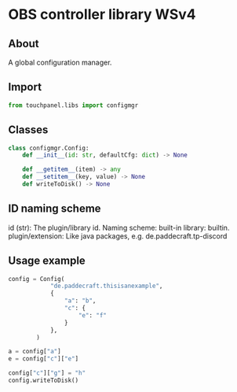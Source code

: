 # OBS controller library WSv4

## About

A global configuration manager.

## Import

```py
from touchpanel.libs import configmgr
```

## Classes

```py
class configmgr.Config:
    def __init__(id: str, defaultCfg: dict) -> None

    def __getitem__(item) -> any
    def __setitem__(key, value) -> None
    def writeToDisk() -> None
```

## ID naming scheme

id (str): The plugin/library id.
        Naming scheme:
            built-in library: builtin.<name>
            plugin/extension: Like java packages, e.g. de.paddecraft.tp-discord

## Usage example

```py
config = Config(
            "de.paddecraft.thisisanexample",
            {
                "a": "b",
                "c": {
                    "e": "f"
                }
            },
        )

a = config["a"]
e = config["c"]["e"]

config["c"]["g"] = "h"
config.writeToDisk()
```
